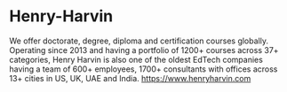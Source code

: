 # Henry-Harvin
We offer doctorate, degree, diploma and certification courses globally. Operating since 2013 and having a portfolio of 1200+ courses across 37+ categories, Henry Harvin is also one of the oldest EdTech companies having a team of 600+ employees, 1700+ consultants with offices across 13+ cities in US, UK, UAE and India.  https://www.henryharvin.com
